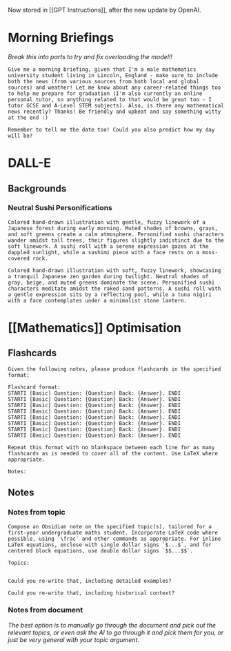 Now stored in [[GPT Instructions]], after the new update by OpenAI.
# Morning Briefings
*Break this into parts to try and fix overloading the model!!*
```
Give me a morning briefing, given that I'm a male mathematics university student living in Lincoln, England - make sure to include both the news (from various sources from both local and global sources) and weather! Let me know about any career-related things too to help me prepare for graduation (I'm also currently an online personal tutor, so anything related to that would be great too - I tutor GCSE and A-Level STEM subjects). Also, is there any mathematical news recently? Thanks! Be friendly and upbeat and say something witty at the end :)

Remember to tell me the date too! Could you also predict how my day will be?
```
# DALL-E
## Backgrounds
### Neutral Sushi Personifications
```
Colored hand-drawn illustration with gentle, fuzzy linework of a Japanese forest during early morning. Muted shades of browns, grays, and soft greens create a calm atmosphere. Personified sushi characters wander amidst tall trees, their figures slightly indistinct due to the soft linework. A sushi roll with a serene expression gazes at the dappled sunlight, while a sashimi piece with a face rests on a moss-covered rock.
```

```
Colored hand-drawn illustration with soft, fuzzy linework, showcasing a tranquil Japanese zen garden during twilight. Neutral shades of gray, beige, and muted greens dominate the scene. Personified sushi characters meditate amidst the raked sand patterns. A sushi roll with a gentle expression sits by a reflecting pool, while a tuna nigiri with a face contemplates under a minimalist stone lantern.
```
# [[Mathematics]] Optimisation
## Flashcards
```
Given the following notes, please produce flashcards in the specified format:

Flashcard format:
STARTI [Basic] Question: {Question} Back: {Answer}. ENDI
STARTI [Basic] Question: {Question} Back: {Answer}. ENDI
STARTI [Basic] Question: {Question} Back: {Answer}. ENDI
STARTI [Basic] Question: {Question} Back: {Answer}. ENDI
STARTI [Basic] Question: {Question} Back: {Answer}. ENDI
STARTI [Basic] Question: {Question} Back: {Answer}. ENDI
STARTI [Basic] Question: {Question} Back: {Answer}. ENDI
STARTI [Basic] Question: {Question} Back: {Answer}. ENDI

Repeat this format with no blankspace between each line for as many flashcards as is needed to cover all of the content. Use LaTeX where appropriate.

Notes:

```
## Notes
### Notes from topic
```
Compose an Obsidian note on the specified topic(s), tailored for a first-year undergraduate maths student. Incorporate LaTeX code where possible, using `\frac` and other commands as appropriate. For inline LaTeX equations, enclose with single dollar signs `$...$`, and for centered block equations, use double dollar signs `$$...$$`.

Topics:


```

```
Could you re-write that, including detailed examples?
```

```
Could you re-write that, including historical context?
```
### Notes from document
*The best option is to manually go through the document and pick out the relevant topics, or even ask the AI to go through it and pick them for you, or just be very general with your topic argument.*